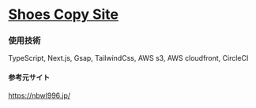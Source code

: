 # [Shoes Copy Site](https://d7z2e3isl4ewg.cloudfront.net/)


### 使用技術
TypeScript, Next.js, Gsap, TailwindCss, AWS s3, AWS cloudfront, CircleCI

#### 参考元サイト
https://nbwl996.jp/
